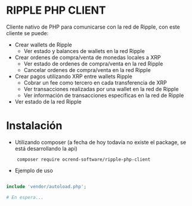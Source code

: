 # RIPPLE PHP CLIENT

Cliente nativo de PHP para comunicarse con la red de Ripple, con este cliente se puede:
- Crear wallets de Ripple
    - Ver estado y balances de wallets en la red Ripple
- Crear ordenes de compra/venta de monedas locales a XRP
    - Ver estado de ordenes de compra/venta en la red Ripple
    - Cancelar ordenes de compra/venta en la red Ripple
- Crear pagos utilizando XRP entre wallets Ripple
    - Cobrar un fee como tercero en cada transferencia de XRP
    - Ver transacciones realizadas por una wallet en la red de Ripple
    - Ver información de transacciones específicas en la red de Ripple
- Ver estado de la red Ripple

# Instalación

- Utilizando composer (a fecha de hoy todavía no existe el package, se está desarrollando la api)
```
    composer require ocrend-software/ripple-php-client
```
- Ejemplo de uso
```php

include 'vendor/autoload.php';

# En espera...

```